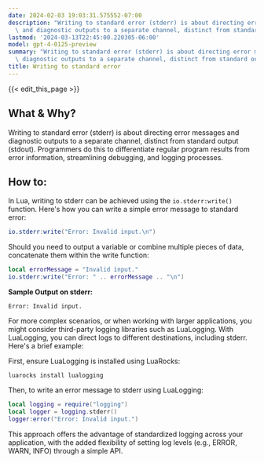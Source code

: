 ```yaml
---
date: 2024-02-03 19:03:31.575552-07:00
description: "Writing to standard error (stderr) is about directing error messages\
  \ and diagnostic outputs to a separate channel, distinct from standard output (stdout).\u2026"
lastmod: '2024-03-13T22:45:00.220305-06:00'
model: gpt-4-0125-preview
summary: "Writing to standard error (stderr) is about directing error messages and\
  \ diagnostic outputs to a separate channel, distinct from standard output (stdout).\u2026"
title: Writing to standard error
---
```


{{< edit_this_page >}}

## What & Why?
Writing to standard error (stderr) is about directing error messages and diagnostic outputs to a separate channel, distinct from standard output (stdout). Programmers do this to differentiate regular program results from error information, streamlining debugging, and logging processes.

## How to:
In Lua, writing to stderr can be achieved using the `io.stderr:write()` function. Here's how you can write a simple error message to standard error:

```lua
io.stderr:write("Error: Invalid input.\n")
```

Should you need to output a variable or combine multiple pieces of data, concatenate them within the write function:

```lua
local errorMessage = "Invalid input."
io.stderr:write("Error: " .. errorMessage .. "\n")
```

**Sample Output on stderr:**
```
Error: Invalid input.
```

For more complex scenarios, or when working with larger applications, you might consider third-party logging libraries such as LuaLogging. With LuaLogging, you can direct logs to different destinations, including stderr. Here's a brief example:

First, ensure LuaLogging is installed using LuaRocks:

```
luarocks install lualogging
```

Then, to write an error message to stderr using LuaLogging:

```lua
local logging = require("logging")
local logger = logging.stderr()
logger:error("Error: Invalid input.")
```

This approach offers the advantage of standardized logging across your application, with the added flexibility of setting log levels (e.g., ERROR, WARN, INFO) through a simple API.
